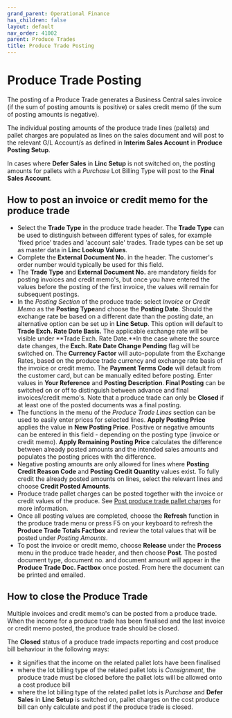 ```yaml
---
grand_parent: Operational Finance
has_children: false
layout: default
nav_order: 41002
parent: Produce Trades
title: Produce Trade Posting
---
```


# Produce Trade Posting

The posting of a Produce Trade generates a Business Central sales invoice (if the sum of posting amounts is positive) or sales credit memo (if the sum of posting amounts is negative).

The individual posting amounts of the produce trade lines (pallets) and pallet charges are populated as lines on the sales document and will post to the relevant G/L Account/s as defined in **Interim Sales Account** in **Produce Posting Setup**.

In cases where **Defer Sales** in **Linc Setup** is not switched on, the posting amounts for pallets with a *Purchase* Lot Billing Type will post to the **Final Sales Account**.

How to post an invoice or credit memo for the produce trade
-----------------------------------------------------------

* Select the **Trade Type** in the produce trade header. The **Trade Type** can be used to distinguish between different types of sales, for example 'fixed price' trades and 'account sale' trades. Trade types can be set up as master data in **Linc Lookup Values**.
* Complete the **External Document No.** in the header. The customer's order number would typically be used for this field.
* The **Trade Type** and **External Document No.** are mandatory fields for posting invoices and credit memo's, but once you have entered the values before the posting of the first invoice, the values will remain for subsequent postings.
* In the *Posting Section* of the produce trade: select *Invoice* or *Credit Memo* as the **Posting Type**and choose the **Posting Date**. Should the exchange rate be based on a different date than the posting date, an alternative option can be set up in **Linc Setup**. This option will default to **Trade Exch. Rate Date Basis.** The applicable exchange rate will be visible under **Trade Exch. Rate Date.**In the case where the source date changes, the **Exch. Rate Date Change Pending** flag will be switched on. The **Currency Factor** will auto-populate from the Exchange Rates, based on the produce trade currency and exchange rate basis of the invoice or credit memo. The **Payment Terms Code** will default from the customer card, but can be manually edited before posting. Enter values in **Your Reference** and **Posting Description**. **Final Posting** can be switched on or off to distinguish between advance and final invoices/credit memo's. Note that a produce trade can only be **Closed** if at least one of the posted documents was a final posting.
* The functions in the menu of the *Produce Trade Lines* section can be used to easily enter prices for selected lines. **Apply Posting Price** applies the value in **New Posting Price**. Positive or negative amounts can be entered in this field - depending on the posting type (invoice or credit memo). **Apply Remaining Posting Price** calculates the difference between already posted amounts and the intended sales amounts and populates the posting prices with the difference.
* Negative posting amounts are only allowed for lines where **Posting Credit Reason Code** and **Posting Credit Quantity** values exist. To fully credit the already posted amounts on lines, select the relevant lines and choose **Credit Posted Amounts**.
* Produce trade pallet charges can be posted together with the invoice or credit values of the produce. See [Post produce trade pallet charges](https://lincza.github.io/Linc-ProduceLinc/documentation/produce-trades-pallet-charges) for more information.
* Once all posting values are completed, choose the **Refresh** function in the produce trade menu or press F5 on your keyboard to refresh the **Produce Trade Totals Factbox** and review the total values that will be posted under *Posting Amounts*.
* To post the invoice or credit memo, choose **Release** under the **Process** menu in the produce trade header, and then choose **Post**. The posted document type, document no. and document amount will appear in the **Produce Trade Doc. Factbox** once posted. From here the document can be printed and emailed.

How to close the Produce Trade
------------------------------

Multiple invoices and credit memo's can be posted from a produce trade. When the income for a produce trade has been finalised and the last invoice or credit memo posted, the produce trade should be closed.

The **Closed** status of a produce trade impacts reporting and cost produce bill behaviour in the following ways:

* it signifies that the income on the related pallet lots have been finalised
* where the lot billing type of the related pallet lots is *Consignment*, the produce trade must be closed before the pallet lots will be allowed onto a cost produce bill
* where the lot billing type of the related pallet lots is *Purchase* and **Defer Sales** in **Linc Setup** is switched on, pallet charges on the cost produce bill can only calculate and post if the produce trade is closed.